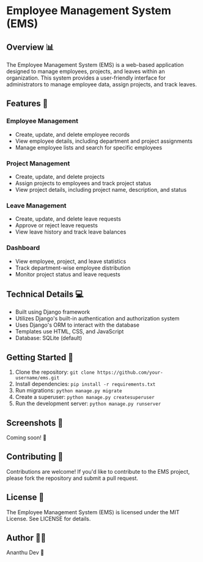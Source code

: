 # Employee Management System (EMS)

## Overview 📊
The Employee Management System (EMS) is a web-based application designed to manage employees, projects, and leaves within an organization. This system provides a user-friendly interface for administrators to manage employee data, assign projects, and track leaves.

## Features 🎉

### Employee Management
- Create, update, and delete employee records
- View employee details, including department and project assignments
- Manage employee lists and search for specific employees

### Project Management
- Create, update, and delete projects
- Assign projects to employees and track project status
- View project details, including project name, description, and status

### Leave Management
- Create, update, and delete leave requests
- Approve or reject leave requests
- View leave history and track leave balances

### Dashboard
- View employee, project, and leave statistics
- Track department-wise employee distribution
- Monitor project status and leave requests

## Technical Details 💻
- Built using Django framework
- Utilizes Django's built-in authentication and authorization system
- Uses Django's ORM to interact with the database
- Templates use HTML, CSS, and JavaScript
- Database: SQLite (default)

## Getting Started 🚀
1. Clone the repository: `git clone https://github.com/your-username/ems.git`
2. Install dependencies: `pip install -r requirements.txt`
3. Run migrations: `python manage.py migrate`
4. Create a superuser: `python manage.py createsuperuser`
5. Run the development server: `python manage.py runserver`

## Screenshots 📸
Coming soon! 🤔

## Contributing 🤝
Contributions are welcome! If you'd like to contribute to the EMS project, please fork the repository and submit a pull request.

## License 📝
The Employee Management System (EMS) is licensed under the MIT License. See LICENSE for details.

## Author 🙋‍♂️
Ananthu Dev 👋

